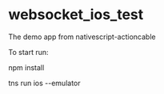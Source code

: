 # websocket_ios_test
The demo app from nativescript-actioncable

To start run:

  npm install

  tns run ios --emulator

